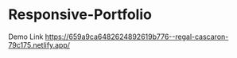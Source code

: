 # Responsive-Portfolio
Demo Link
https://659a9ca6482624892619b776--regal-cascaron-79c175.netlify.app/
